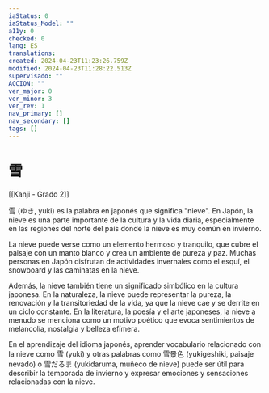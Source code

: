 ```yaml
---
iaStatus: 0
iaStatus_Model: ""
a11y: 0
checked: 0
lang: ES
translations: 
created: 2024-04-23T11:23:26.759Z
modified: 2024-04-23T11:28:22.513Z
supervisado: ""
ACCION: ""
ver_major: 0
ver_minor: 3
ver_rev: 1
nav_primary: []
nav_secondary: []
tags: []
---
```

# 雪

[[Kanji - Grado 2]]

雪 (ゆき, yuki) es la palabra en japonés que significa "nieve". En Japón, la nieve es una parte importante de la cultura y la vida diaria, especialmente en las regiones del norte del país donde la nieve es muy común en invierno.

La nieve puede verse como un elemento hermoso y tranquilo, que cubre el paisaje con un manto blanco y crea un ambiente de pureza y paz. Muchas personas en Japón disfrutan de actividades invernales como el esquí, el snowboard y las caminatas en la nieve.

Además, la nieve también tiene un significado simbólico en la cultura japonesa. En la naturaleza, la nieve puede representar la pureza, la renovación y la transitoriedad de la vida, ya que la nieve cae y se derrite en un ciclo constante. En la literatura, la poesía y el arte japoneses, la nieve a menudo se menciona como un motivo poético que evoca sentimientos de melancolía, nostalgia y belleza efímera.

En el aprendizaje del idioma japonés, aprender vocabulario relacionado con la nieve como 雪 (yuki) y otras palabras como 雪景色 (yukigeshiki, paisaje nevado) o 雪だるま (yukidaruma, muñeco de nieve) puede ser útil para describir la temporada de invierno y expresar emociones y sensaciones relacionadas con la nieve.
